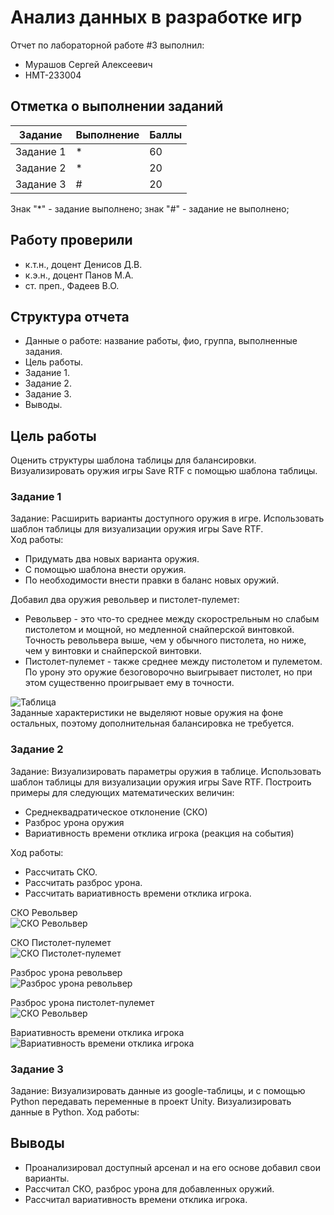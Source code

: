 # Анализ данных в разработке игр
Отчет по лабораторной работе #3 выполнил:
- Мурашов Сергей Алексеевич
- НМТ-233004

## Отметка о выполнении заданий
| Задание   | Выполнение | Баллы |
| --------- | ---------- | ----- |
| Задание 1 | *          | 60    |
| Задание 2 | *          | 20    |
| Задание 3 | #          | 20    |

Знак "*" - задание выполнено; знак "#" - задание не выполнено;

## Работу проверили
- к.т.н., доцент Денисов Д.В.
- к.э.н., доцент Панов М.А.
- ст. преп., Фадеев В.О.

## Структура отчета
- Данные о работе: название работы, фио, группа, выполненные задания.
- Цель работы.
- Задание 1.
- Задание 2.
- Задание 3.
- Выводы.

## Цель работы
Оценить структуры шаблона таблицы для балансировки. Визуализировать оружия игры Save RTF с помощью шаблона таблицы.

### Задание 1
Задание: Расширить варианты доступного оружия в игре. Использовать шаблон таблицы для визуализации оружия игры Save RTF.  
Ход работы:
- Придумать два новых варианта оружия.
- С помощью шаблона внести оружия.
- По необходимости внести правки в баланс новых оружий.

Добавил два оружия револьвер и пистолет-пулемет:
- Револьвер - это что-то среднее между скорострельным но слабым пистолетом и мощной, но медленной снайперской винтовкой. Точность револьвера выше, чем у обычного пистолета, но ниже, чем у винтовки и снайперской винтовки.
- Пистолет-пулемет - также среднее между пистолетом и пулеметом. По урону это оружие безоговорочно выигрывает пистолет, но при этом существенно проигрывает ему в точности.  


![Таблица](./1.PNG)  
Заданные характеристики не выделяют новые оружия на фоне остальных, поэтому дополнительная балансировка не требуется.

### Задание 2
Задание: Визуализировать параметры оружия в таблице. Использовать шаблон таблицы для визуализации оружия игры Save RTF. Построить примеры для следующих математических величин:
- Среднеквадратическое отклонение (СКО)
- Разброс урона оружия
- Вариативность времени отклика игрока (реакция на события)  

Ход работы:
- Рассчитать СКО.
- Рассчитать разброс урона.
- Рассчитать вариативность времени отклика игрока.

СКО Револьвер  
![СКО Револьвер](./2.PNG)  

СКО Пистолет-пулемет  
![СКО Пистолет-пулемет](./3.PNG)  

Разброс урона револьвер  
![Разброс урона револьвер](./4.PNG)  

Разброс урона пистолет-пулемет  
![СКО Револьвер](./5.PNG)  

Вариативность времени отклика игрока  
![Вариативность времени отклика игрока](./6.PNG)   

### Задание 3
Задание: Визуализировать данные из google-таблицы, и с помощью Python передавать переменные в проект Unity. Визуализировать данные в Python.
Ход работы:


## Выводы
- Проанализировал доступный арсенал и на его основе добавил свои варианты.
- Рассчитал СКО, разброс урона для добавленных оружий.
- Рассчитал вариативность времени отклика игрока.
